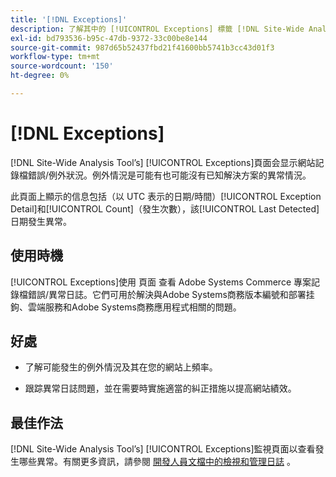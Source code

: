 ```yaml
---
title: '[!DNL Exceptions]'
description: 了解其中的 [!UICONTROL Exceptions] 標籤 [!DNL Site-Wide Analysis Tool]、使用時機、優點和最佳實務。
exl-id: bd793536-b95c-47db-9372-33c00be8e144
source-git-commit: 987d65b52437fbd21f41600bb5741b3cc43d01f3
workflow-type: tm+mt
source-wordcount: '150'
ht-degree: 0%

---
```


# [!DNL Exceptions]

[!DNL Site-Wide Analysis Tool’s] [!UICONTROL Exceptions]頁面会显示網站記錄檔錯誤/例外狀況。例外情況是可能有也可能沒有已知解決方案的異常情況。

此頁面上顯示的信息包括（以 UTC 表示的日期/時間）[!UICONTROL Exception Detail]和[!UICONTROL Count]（發生次數），該[!UICONTROL Last Detected]日期發生異常。

## 使用時機

[!UICONTROL Exceptions]使用 頁面 查看 Adobe Systems Commerce 專案記錄檔錯誤/異常日誌。它們可用於解決與Adobe Systems商務版本編號和部署挂鉤、雲端服務和Adobe Systems商務應用程式相關的問題。

## 好處

* 了解可能發生的例外情況及其在您的網站上頻率。

* 跟踪異常日誌問題，並在需要時實施適當的糾正措施以提高網站績效。

## 最佳作法

[!DNL Site-Wide Analysis Tool’s] [!UICONTROL Exceptions]監視頁面以查看發生哪些異常。有關更多資訊，請參閱 [開發人員文檔中的檢視和管理日誌](https://experienceleague.adobe.com/en/docs/commerce-cloud-service/user-guide/develop/test/log-locations) 。
